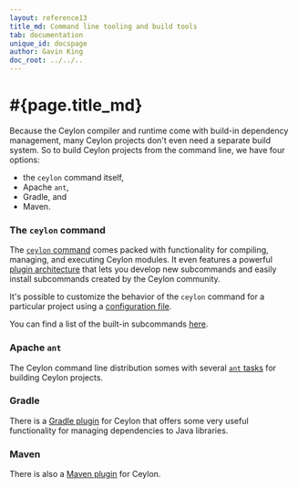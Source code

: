 ```yaml
---
layout: reference13
title_md: Command line tooling and build tools
tab: documentation
unique_id: docspage
author: Gavin King
doc_root: ../../..
---
```


# #{page.title_md}

Because the Ceylon compiler and runtime come with build-in dependency
management, many Ceylon projects don't even need a separate build 
system. So to build Ceylon projects from the command line, we have
four options:

- the `ceylon` command itself,
- Apache `ant`,
- Gradle, and
- Maven.

### The `ceylon` command

The [`ceylon` command](ceylon/) comes packed with functionality for 
compiling, managing, and executing Ceylon modules. It even features 
a powerful [plugin architecture](plugin/) that lets you develop new 
subcommands and easily install subcommands created by the Ceylon 
community.

It's possible to customize the behavior of the `ceylon` command for
a particular project using a [configuration file](config/).

You can find a list of the built-in subcommands 
[here](ceylon/subcommands/index.html).

### Apache `ant`

The Ceylon command line distribution somes with several 
[`ant` tasks](ant/) for building Ceylon projects.

### Gradle

There is a [Gradle plugin](https://github.com/renatoathaydes/ceylon-gradle-plugin) 
for Ceylon that offers some very useful functionality for managing 
dependencies to Java libraries.

### Maven

There is also a [Maven plugin](https://github.com/vietj/ceylon-maven-plugin)
for Ceylon.
